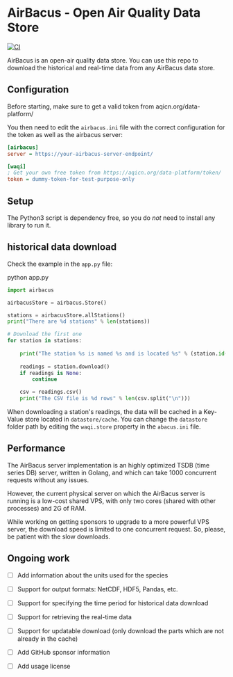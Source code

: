 # AirBacus - Open Air Quality Data Store

[![CI](https://github.com/aqicn/abacus/actions/workflows/ruff.yaml/badge.svg)](https://github.com/aqicn/abacus/actions/workflows/ruff.yaml)

AirBacus is an open-air quality data store. You can use this repo to download
the historical and real-time data from any AirBacus data store.

## Configuration

Before starting, make sure to get a valid token from aqicn.org/data-platform/

You then need to edit the `airbacus.ini` file with the correct configuration for
the token as well as the airbacus server:

```ini
[airbacus]
server = https://your-airbacus-server-endpoint/

[waqi]
; Get your own free token from https://aqicn.org/data-platform/token/
token = dummy-token-for-test-purpose-only
```

## Setup

The Python3 script is dependency free, so you do *not* need to install any library to run it.

## historical data download

Check the example in the `app.py` file:

python app.py

```python
import airbacus

airbacusStore = airbacus.Store()

stations = airbacusStore.allStations()
print("There are %d stations" % len(stations))

# Download the first one
for station in stations:
    
    print("The station %s is named %s and is located %s" % (station.id(), station.name(), station.geo()))
    
    readings = station.download()
    if readings is None:
        continue

    csv = readings.csv()
    print("The CSV file is %d rows" % len(csv.split("\n")))

```

When downloading a station's readings, the data will be cached in a Key-Value store located in `datastore/cache`. 
You can change the `datastore` folder path by editing the `waqi.store` property in the `abacus.ini` file.


## Performance

The AirBacus server implementation is an highly optimized TSDB (time series DB) server, written in Golang, and which can take 1000 concurrent requests without any issues.

However,  the current physical server on which the AirBacus server is running is a low-cost shared VPS, with only two cores (shared with other processes) and 2G of RAM.

While working on getting sponsors to upgrade to a more powerful VPS server, the download speed is limited to one concurrent request. So, please, be patient with the slow downloads.



## Ongoing work

 - [ ] Add information about the units used for the species
 - [ ] Support for output formats: NetCDF, HDF5, Pandas, etc.
 - [ ] Support for specifying the time period for historical data download
 - [ ] Support for retrieving the real-time data
 - [ ] Support for updatable download (only download the parts which are not already in the cache)
 - [ ] Add GitHub sponsor information
 - [ ] Add usage license 




